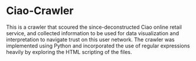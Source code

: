 # Ciao-Crawler

This is a crawler that scoured the since-deconstructed Ciao online retail service, and collected information to be used for data visualization and interpretation to navigate trust on this user network. The crawler was implemented using Python and incorporated the use of regular expressions heavily by exploring the HTML scripting of the files.
